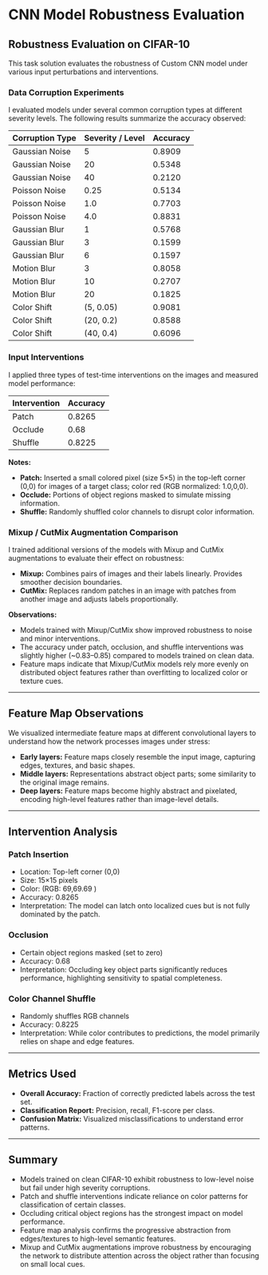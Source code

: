 # CNN Model Robustness Evaluation

## Robustness Evaluation on CIFAR-10

This task solution evaluates the robustness of Custom CNN model  under various input perturbations and interventions.

### Data Corruption Experiments

I evaluated models under several common corruption types at different severity levels. The following results summarize the accuracy observed:

| Corruption Type | Severity / Level | Accuracy |
| --------------- | ---------------- | -------- |
| Gaussian Noise  | 5                | 0.8909   |
| Gaussian Noise  | 20               | 0.5348   |
| Gaussian Noise  | 40               | 0.2120   |
| Poisson Noise   | 0.25             | 0.5134   |
| Poisson Noise   | 1.0              | 0.7703   |
| Poisson Noise   | 4.0              | 0.8831   |
| Gaussian Blur   | 1                | 0.5768   |
| Gaussian Blur   | 3                | 0.1599   |
| Gaussian Blur   | 6                | 0.1597   |
| Motion Blur     | 3                | 0.8058   |
| Motion Blur     | 10               | 0.2707   |
| Motion Blur     | 20               | 0.1825   |
| Color Shift     | (5, 0.05)        | 0.9081   |
| Color Shift     | (20, 0.2)        | 0.8588   |
| Color Shift     | (40, 0.4)        | 0.6096   |

### Input Interventions

I applied three types of test-time interventions on the images and measured model performance:

| Intervention | Accuracy |
| ------------ | -------- |
| Patch        | 0.8265   |
| Occlude      | 0.68     |
| Shuffle      | 0.8225   |

**Notes:**

* **Patch:** Inserted a small colored pixel (size 5×5) in the top-left corner (0,0) for images of a target class; color red (RGB normalized: 1.0,0,0).
* **Occlude:** Portions of object regions masked to simulate missing information.
* **Shuffle:** Randomly shuffled color channels to disrupt color information.

### Mixup / CutMix Augmentation Comparison

I trained additional versions of the models with Mixup and CutMix augmentations to evaluate their effect on robustness:

* **Mixup:** Combines pairs of images and their labels linearly. Provides smoother decision boundaries.
* **CutMix:** Replaces random patches in an image with patches from another image and adjusts labels proportionally.

**Observations:**

* Models trained with Mixup/CutMix show improved robustness to noise and minor interventions.
* The accuracy under patch, occlusion, and shuffle interventions was slightly higher (~0.83–0.85) compared to models trained on clean data.
* Feature maps indicate that Mixup/CutMix models rely more evenly on distributed object features rather than overfitting to localized color or texture cues.

---

## Feature Map Observations

We visualized intermediate feature maps at different convolutional layers to understand how the network processes images under stress:

* **Early layers:** Feature maps closely resemble the input image, capturing edges, textures, and basic shapes.
* **Middle layers:** Representations abstract object parts; some similarity to the original image remains.
* **Deep layers:** Feature maps become highly abstract and pixelated, encoding high-level features rather than image-level details.

---

## Intervention Analysis

### Patch Insertion

* Location: Top-left corner (0,0)  
* Size: 15×15 pixels  
* Color: (RGB: 69,69.69 )  
* Accuracy: 0.8265  
* Interpretation: The model can latch onto localized cues but is not fully dominated by the patch.

### Occlusion

* Certain object regions masked (set to zero)  
* Accuracy: 0.68  
* Interpretation: Occluding key object parts significantly reduces performance, highlighting sensitivity to spatial completeness.

### Color Channel Shuffle

* Randomly shuffles RGB channels  
* Accuracy: 0.8225  
* Interpretation: While color contributes to predictions, the model primarily relies on shape and edge features.

---

## Metrics Used

* **Overall Accuracy:** Fraction of correctly predicted labels across the test set.  
* **Classification Report:** Precision, recall, F1-score per class.  
* **Confusion Matrix:** Visualized misclassifications to understand error patterns.

---

## Summary

* Models trained on clean CIFAR-10 exhibit robustness to low-level noise but fail under high severity corruptions.  
* Patch and shuffle interventions indicate reliance on color patterns for classification of certain classes.  
* Occluding critical object regions has the strongest impact on model performance.  
* Feature map analysis confirms the progressive abstraction from edges/textures to high-level semantic features.  
* Mixup and CutMix augmentations improve robustness by encouraging the network to distribute attention across the object rather than focusing on small local cues.
